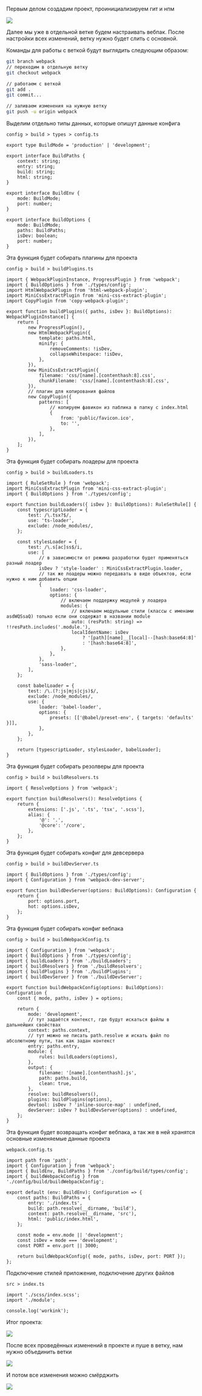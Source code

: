 
Первым делом создадим проект, проинициализируем гит и нпм

![](_png/Pasted%20image%2020230713134634.png)

Далее мы уже в отдельной ветке будем настраивать вебпак. После настройки всех изменений, ветку нужно будет слить с основной.

Команды для работы с веткой будут выглядить следующим образом:

```bash
git branch webpack
// переходим в отдельную ветку
git checkout webpack

// работаем с веткой
git add .
git commit...

// заливаем изменения на нужную ветку
git push -u origin webpack
```

Выделим отдельно типы данных, которые опишут данные конфига

`config > build > types > config.ts`
```TS
export type BuildMode = 'production' | 'development';

export interface BuildPaths {
	context: string;
	entry: string;
	build: string;
	html: string;
}

export interface BuildEnv {
	mode: BuildMode;
	port: number;
}

export interface BuildOptions {
	mode: BuildMode;
	paths: BuildPaths;
	isDev: boolean;
	port: number;
}
```

Эта функция будет собирать плагины для проекта

`config > build > buildPlugins.ts`
```TS
import { WebpackPluginInstance, ProgressPlugin } from 'webpack';
import { BuildOptions } from './types/config';
import HtmlWebpackPlugin from 'html-webpack-plugin';
import MiniCssExtractPlugin from 'mini-css-extract-plugin';
import CopyPlugin from 'copy-webpack-plugin';

export function buildPlugins({ paths, isDev }: BuildOptions): WebpackPluginInstance[] {
	return [
		new ProgressPlugin(),
		new HtmlWebpackPlugin({
			template: paths.html,
			minify: {
				removeComments: !isDev,
				collapseWhitespace: !isDev,
			},
		}),
		new MiniCssExtractPlugin({
			filename: 'css/[name].[contenthash:8].css',
			chunkFilename: 'css/[name].[contenthash:8].css',
		}),
		// плагин для копирования файлов
		new CopyPlugin({
			patterns: [
				// копируем фавикон из паблика в папку с index.html
				{
					from: 'public/favicon.ico',
					to: '',
				},
			],
		}),
	];
}
```

Эта функция будет собирать лоадеры для проекта

`config > build > buildLoaders.ts`
```TS
import { RuleSetRule } from 'webpack';
import MiniCssExtractPlugin from 'mini-css-extract-plugin';
import { BuildOptions } from './types/config';

export function buildLoaders({ isDev }: BuildOptions): RuleSetRule[] {
	const typescriptLoader = {
		test: /\.tsx?$/,
		use: 'ts-loader',
		exclude: /node_modules/,
	};

	const stylesLoader = {
		test: /\.s[ac]ss$/i,
		use: [
			// в зависимости от режима разработки будет применяться разный лоадер
			isDev ? 'style-loader' : MiniCssExtractPlugin.loader,
			// так же лоадеры можно передавать в виде объектов, если нужно к ним добавить опции
			{
				loader: 'css-loader',
				options: {
					// включаем поддержку модулей у лоадера
					modules: {
						// включаем модульные стили (классы с именами asdWQSsaQ) только если они содержат в названии module
						auto: (resPath: string) => !!resPath.includes('.module.'),
						localIdentName: isDev
							? '[path][name]__[local]--[hash:base64:8]'
							: '[hash:base64:8]',
					},
				},
			},
			'sass-loader',
		],
	};

	const babelLoader = {
		test: /\.(?:js|mjs|cjs)$/,
		exclude: /node_modules/,
		use: {
			loader: 'babel-loader',
			options: {
				presets: [['@babel/preset-env', { targets: 'defaults' }]],
			},
		},
	};

	return [typescriptLoader, stylesLoader, babelLoader];
}
```

Эта функция будет собирать резолверы для проекта

`config > build > buildResolvers.ts`
```TS
import { ResolveOptions } from 'webpack';

export function buildResolvers(): ResolveOptions {
	return {
		extensions: ['.js', '.ts', 'tsx', '.scss'],
		alias: {
			'@': '.',
			'@core': '/core',
		},
	};
}
```

Эта функция будет собирать конфиг для девсервера

`config > build > buildDevServer.ts`
```TS
import { BuildOptions } from './types/config';
import { Configuration } from 'webpack-dev-server';

export function buildDevServer(options: BuildOptions): Configuration {
	return {
		port: options.port,
		hot: options.isDev,
	};
}
```

Эта функция будет собирать конфиг вебпака

`config > build > buildWebpackConfig.ts`
```TS
import { Configuration } from 'webpack';
import { BuildOptions } from './types/config';
import { buildLoaders } from './buildLoaders';
import { buildResolvers } from './buildResolvers';
import { buildPlugins } from './buildPlugins';
import { buildDevServer } from './buildDevServer';

export function buildWebpackConfig(options: BuildOptions): Configuration {
	const { mode, paths, isDev } = options;

	return {
		mode: 'development',
		// тут задаётся контекст, где будут искаться файлы в дальнейших свойствах
		context: paths.context,
		// тут можно не писать path.resolve и искать файл по абсолютному пути, так как задан контекст
		entry: paths.entry,
		module: {
			rules: buildLoaders(options),
		},
		output: {
			filename: '[name].[contenthash].js',
			path: paths.build,
			clean: true,
		},
		resolve: buildResolvers(),
		plugins: buildPlugins(options),
		devtool: isDev ? 'inline-source-map' : undefined,
		devServer: isDev ? buildDevServer(options) : undefined,
	};
}
```

Эта функция будет возвращать конфиг вебпака, а так же в ней хранятся основные изменяемые данные проекта

`webpack.config.ts`
```TS
import path from 'path';
import { Configuration } from 'webpack';
import { BuildEnv, BuildPaths } from './config/build/types/config';
import { buildWebpackConfig } from './config/build/buildWebpackConfig';

export default (env: BuildEnv): Configuration => {
	const paths: BuildPaths = {
		entry: './index.ts',
		build: path.resolve(__dirname, 'build'),
		context: path.resolve(__dirname, 'src'),
		html: 'public/index.html',
	};

	const mode = env.mode || 'development';
	const isDev = mode === 'development';
	const PORT = env.port || 3000;

	return buildWebpackConfig({ mode, paths, isDev, port: PORT });
};
```

Подключение стилей приложение, подключение других файлов

`src > index.ts`
```TS
import './scss/index.scss';
import './module';

console.log('workink');
```

Итог проекта:

![](_png/Pasted%20image%2020230713174114.png)

После всех проведённых изменений в проекте и пуше в ветку, нам нужно объединить ветки

![](_png/Pasted%20image%2020230713171311.png)

И потом все изменения можно смёрджить

![](_png/Pasted%20image%2020230713173240.png)






